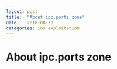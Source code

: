 ```yaml
---
layout: post
title:  "About ipc.ports zone"
date:   2018-08-20
categories: ios exploitation
---
```


# About ipc.ports zone



